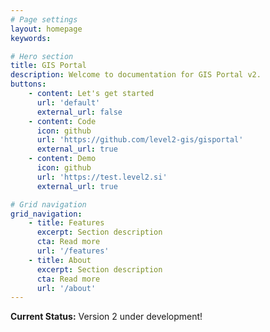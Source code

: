 ```yaml
---
# Page settings
layout: homepage
keywords:

# Hero section
title: GIS Portal
description: Welcome to documentation for GIS Portal v2.
buttons:
    - content: Let's get started
      url: 'default'
      external_url: false
    - content: Code
      icon: github
      url: 'https://github.com/level2-gis/gisportal'
      external_url: true
    - content: Demo
      icon: github
      url: 'https://test.level2.si'
      external_url: true  

# Grid navigation
grid_navigation:
    - title: Features
      excerpt: Section description
      cta: Read more
      url: '/features'
    - title: About
      excerpt: Section description
      cta: Read more
      url: '/about'   
---
```

<div class="callout callout--danger">
    <p><strong>Current Status:</strong> Version 2 under development!</p>
</div>

